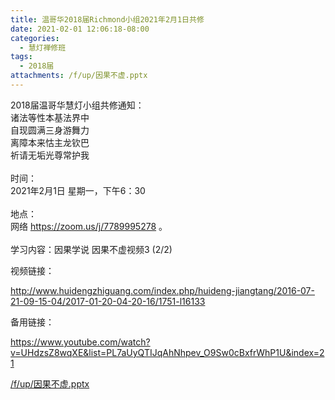 ```yaml
---
title: 温哥华2018届Richmond小组2021年2月1日共修
date: 2021-02-01 12:06:18-08:00
categories:
  - 慧灯禅修班
tags:
  - 2018届
attachments: /f/up/因果不虚.pptx
---
```

2018届温哥华慧灯小组共修通知：\
诸法等性本基法界中\
自现圆满三身游舞力\
离障本来怙主龙钦巴\
祈请无垢光尊常护我\
\
时间：\
2021年2月1日 星期一，下午6：30\
\
地点：\
网络 <https://zoom.us/j/7789995278> 。\
\
学习内容：因果学说 因果不虚视频3 (2/2)

视频链接：
<!--StartFragment-->

<http://www.huidengzhiguang.com/index.php/huideng-jiangtang/2016-07-21-09-15-04/2017-01-20-04-20-16/1751-l16133>

<!--EndFragment-->

备用链接：

<!--StartFragment-->

<https://www.youtube.com/watch?v=UHdzsZ8wqXE&list=PL7aUyQTIJqAhNhpev_O9Sw0cBxfrWhP1U&index=21>

[/f/up/因果不虚.pptx](https://s3.ca-central-1.wasabisys.com/hddata/f.huidengchanxiu.net/hdv/f/up/因果不虚.pptx)